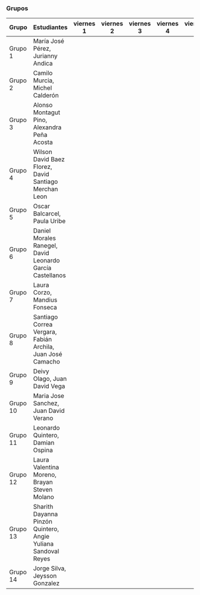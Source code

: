 ### Grupos

| Grupo  | Estudiantes                                                           | viernes 1 | viernes 2 | viernes 3 | viernes 4 | viernes 5 | viernes 6 |
|--------|------------------------------------------------------------------------|-----------|-----------|-----------|-----------|-----------|-----------|
| Grupo 1 | María José Pérez, Jurianny Andica                                     |           |           |           |           |           |           |
| Grupo 2 | Camilo Murcia, Michel Calderón                                        |           |           |           |           |           |           |
| Grupo 3 | Alonso Montagut Pino, Alexandra Peña Acosta                           |           |           |           |           |           |           |
| Grupo 4 | Wilson David Baez Florez, David Santiago Merchan Leon                 |           |           |           |           |           |           |
| Grupo 5 | Oscar Balcarcel, Paula Uribe                                          |           |           |           |           |           |           |
| Grupo 6 | Daniel Morales Ranegel, David Leonardo García Castellanos             |           |           |           |           |           |           |
| Grupo 7 | Laura Corzo, Mandius Fonseca                                          |           |           |           |           |           |           |
| Grupo 8 | Santiago Correa Vergara, Fabián Archila, Juan José Camacho            |           |           |           |           |           |           |
| Grupo 9 | Deivy Olago, Juan David Vega                                          |           |           |           |           |           |           |
| Grupo 10 | Maria Jose Sanchez, Juan David Verano                                |           |           |           |           |           |           |
| Grupo 11 | Leonardo Quintero, Damian Ospina                                     |           |           |           |           |           |           |
| Grupo 12 | Laura Valentina Moreno, Brayan Steven Molano                         |           |           |           |           |           |           |
| Grupo 13 | Sharith Dayanna Pinzón Quintero, Angie Yuliana Sandoval Reyes        |           |           |           |           |           |           |
| Grupo 14 | Jorge Silva, Jeysson Gonzalez                                        |           |           |           |           |           |           |
